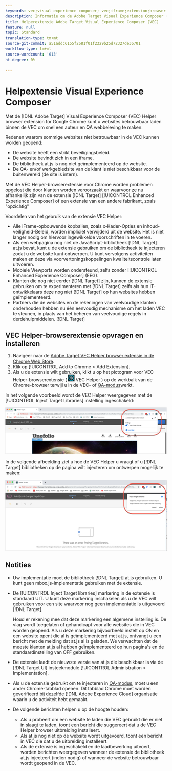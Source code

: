 ```yaml
---
keywords: vec;visual experience composer; vec;iframe;extension;browser
description: Informatie om de Adobe Target Visual Experience Composer (VEC) te gebruiken Helper browser uitbreiding om websites betrouwbaar binnen VEC te laden om snel auteur en QA ervaart te schrijven.
title: Helperextensie Adobe Target Visual Experience Composer (VEC)
feature: null
topic: Standard
translation-type: tm+mt
source-git-commit: a51addc6155f2681f01f2329b25d72327de36701
workflow-type: tm+mt
source-wordcount: '613'
ht-degree: 0%

---
```



# Helpextensie Visual Experience Composer

Met de [!DNL Adobe Target] Visual Experience Composer (VEC) Helper browser extension for Google Chrome kunt u websites betrouwbaar laden binnen de VEC om snel een auteur en QA webbeleving te maken.

Redenen waarom sommige websites niet betrouwbaar in de VEC kunnen worden geopend:

* De website heeft een strikt beveiligingsbeleid.
* De website bevindt zich in een iframe.
* De bibliotheek at.js is nog niet geïmplementeerd op de website.
* De QA- en/of werkgebiedsite van de klant is niet beschikbaar voor de buitenwereld (de site is intern).

Met de VEC Helper-browserextensie voor Chrome worden problemen opgelost die door klanten worden veroorzaakt en waarvoor ze nu afhankelijk zijn van de extensie [!DNL Target] [!UICONTROL Enhanced Experience Composer] of een extensie van een andere fabrikant, zoals &quot;opzichtig&quot;

Voordelen van het gebruik van de extensie VEC Helper:

* Alle iFrame-opbouwende kopballen, zoals x-Kader-Opties en inhoud-veiligheid-Beleid, worden impliciet verwijderd uit de website. Het is niet langer nodig om hiervoor ingewikkelde voorschriften in te voeren.
* Als een webpagina nog niet de JavaScript-bibliotheek [!DNL Target] at.js bevat, kunt u de extensie gebruiken om de bibliotheek te injecteren zodat u de website kunt ontwerpen. U kunt vervolgens activiteiten maken en deze via voorvertoningskoppelingen kwaliteitscontrole laten uitvoeren.
* Mobiele Viewports worden ondersteund, zelfs zonder [!UICONTROL Enhanced Experience Composer] (EEG).
* Klanten die nog niet eerder [!DNL Target] zijn, kunnen de extensie gebruiken om te experimenteren met [!DNL Target] zelfs als hun IT-ontwikkelaars deze nog niet [!DNL Target] op hun websites hebben geïmplementeerd.
* Partners die de websites en de rekeningen van veelvoudige klanten onderhouden hebben nu één eenvoudig mechanisme om het laden VEC te steunen, in plaats van het beheren van veelvoudige regels in derdehulpmiddelen. [!DNL Target]

## VEC Helper-browserextensie opvragen en installeren

1. Navigeer naar de [Adobe Target VEC Helper browser extensie in de Chrome Web Store](https://chrome.google.com/webstore/detail/adobe-target-vec-helper/ggjpideecfnbipkacplkhhaflkdjagak).
1. Klik op [!UICONTROL Add to Chrome > Add Extension].
1. Als u de extensie wilt gebruiken, klikt u op het pictogram voor VEC Helper-browserextensie ( ![pictogram](/help/c-experiences/c-visual-experience-composer/r-troubleshoot-composer/assets/vec-help-extension.png) VEC Helper ) op de werkbalk van de Chrome-browser terwijl u in de VEC- of [QA-modus](/help/c-activities/c-activity-qa/activity-qa.md)werkt.

In het volgende voorbeeld wordt de VEC Helper weergegeven met de [!UICONTROL Inject Target Libraries] instelling ingeschakeld:

![VEC-helper 1](/help/c-experiences/c-visual-experience-composer/r-troubleshoot-composer/assets/vec-help-extension-1.png)

In de volgende afbeelding ziet u hoe de VEC Helper u vraagt of u [!DNL Target] bibliotheken op de pagina wilt injecteren om ontwerpen mogelijk te maken:

![VEC-helper 2](/help/c-experiences/c-visual-experience-composer/r-troubleshoot-composer/assets/vec-helper.png)

## Notities

* Uw implementatie moet de bibliotheek [!DNL Target] at.js gebruiken. U kunt geen mbox.js-implementatie gebruiken met de extensie.
* De [!UICONTROL Inject Target libraries] markering in de extensie is standaard UIT. U kunt deze markering inschakelen als u de VEC wilt gebruiken voor een site waarvoor nog geen implementatie is uitgevoerd [!DNL Target].

   Houd er rekening mee dat deze markering een algemene instelling is. De vlag wordt toegelaten of gehandicapt voor alle websites die in VEC worden geopend. Als u deze markering bijvoorbeeld instelt op ON en een website opent die al is geïmplementeerd met at.js, ontvangt u een bericht met de melding dat at.js al is geladen. We verwachten dat de meeste klanten at.js al hebben geïmplementeerd op hun pagina&#39;s en de standaardinstelling van OFF gebruiken.

* De extensie laadt de nieuwste versie van at.js die beschikbaar is via de [!DNL Target UI] insteekmodule [!UICONTROL Administration > Implementation].
* Als u de extensie gebruikt om te injecteren in [QA-modus](/help/c-activities/c-activity-qa/activity-qa.md), moet u een ander Chrome-tabblad openen. Dit tabblad Chrome moet worden geverifieerd bij dezelfde [!DNL Adobe Experience Cloud] organisatie waarin u de activiteit hebt gemaakt.
* De volgende berichten helpen u op de hoogte houden:

   * Als u probeert om een website te laden die VEC gebruikt die er niet in slaagt te laden, toont een bericht die suggereert dat u de VEC Helper browser uitbreiding installeert.
   * Als at.js nog niet op de website wordt uitgevoerd, toont een bericht in VEC die dat u de uitbreiding installeert.
   * Als de extensie is ingeschakeld en de laadbewerking uitvoert, worden berichten weergegeven wanneer de extensie de bibliotheek at.js injecteert (indien nodig) of wanneer de website betrouwbaar wordt geopend in de VEC.